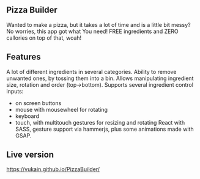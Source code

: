 ## Pizza Builder

Wanted to make a pizza, but it takes a lot of time and is a little bit messy?
No worries, this app got what You need!
FREE ingredients and ZERO callories on top of that, woah!

## Features

A lot of different ingredients in several categories.
Ability to remove unwanted ones, by tossing them into a bin.
Allows manipulating ingredient size, rotation and order (top->bottom).
Supports several ingredient control inputs:
- on screen buttons
- mouse with mousewheel for rotating
- keyboard
- touch, with multitouch gestures for resizing and rotating
React with SASS, gesture support via hammerjs, plus some animations made with GSAP.

## Live version

https://vukain.github.io/PizzaBuilder/
